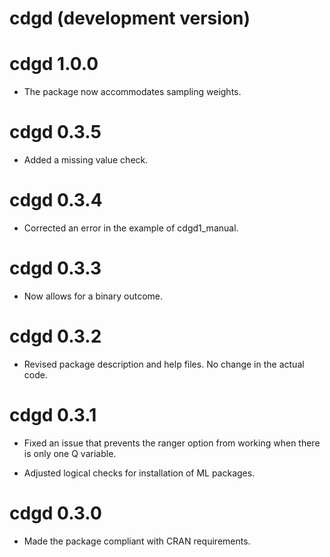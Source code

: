 # cdgd (development version)

# cdgd 1.0.0

* The package now accommodates sampling weights.

# cdgd 0.3.5

* Added a missing value check.

# cdgd 0.3.4

* Corrected an error in the example of cdgd1_manual.

# cdgd 0.3.3

* Now allows for a binary outcome.

# cdgd 0.3.2

* Revised package description and help files. No change in the actual code.  

# cdgd 0.3.1

* Fixed an issue that prevents the ranger option from working when there is only one Q variable.

* Adjusted logical checks for installation of ML packages.

# cdgd 0.3.0

* Made the package compliant with CRAN requirements. 
